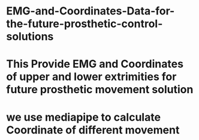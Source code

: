 # EMG-and-Coordinates-Data-for-the-future-prosthetic-control-solutions
# This Provide EMG and Coordinates of upper and lower extrimities for future prosthetic movement solution 
# we use mediapipe to calculate Coordinate of different movement
